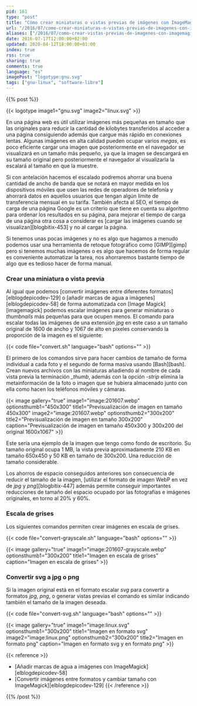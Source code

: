 ```yaml
---
pid: 161
type: "post"
title: "Cómo crear miniaturas o vistas previas de imágenes con ImageMagick"
url: "/2016/07/como-crear-miniaturas-o-vistas-previas-de-imagenes-con-imagemagick/"
aliases: ["/2016/07/como-crear-vistas-previas-de-imagenes-con-imagemagick/"]
date: 2016-07-17T12:00:00+02:00
updated: 2020-04-12T18:00:00+01:00
index: true
rss: true
sharing: true
comments: true
language: "es"
imagePost: "logotype:gnu.svg"
tags: ["gnu-linux", "software-libre"]
---
```


{{% post %}}

{{< logotype image1="gnu.svg" image2="linux.svg" >}}

En una página web es útil utilizar imágenes más pequeñas en tamaño que las originales para reducir la cantidad de kilobytes transferidos al acceder a una página consiguiendo además que cargue más rápido en conexiones lentas. Algunas imágenes en alta calidad pueden ocupar varios _megas_, es poco eficiente cargar una imagen que posteriormente en el navegador se visualizará en un tamaño más pequeño, ya que la imagen se descargará en su tamaño original pero posteriormente el navegador al visualizarla la escalará al tamaño en que la muestre.

Si con antelación hacemos el escalado podremos ahorrar una buena cantidad de ancho de banda que se notará en mayor medida en los dispositivos móviles que usen las redes de operadores de telefonía y ahorrará datos en aquellos usuarios que tengan algún límite de transferencia mensual en su tarifa. También afecta al SEO, el tiempo de carga de una página Google es un criterio que tiene en cuenta su algoritmo para ordenar los resultados en su página, para mejorar el tiempo de carga de una página otra cosa a considerar es [cargar las imágenes cuando se visualizan][blogbitix-453] y no al cargar la página.

Si tenemos unas pocas imágenes y no es algo que hagamos a menudo podemos usar una herramienta de retoque fotográfico como [GIMP][gimp] pero si tenemos muchas imágenes o es algo que hacemos de forma regular es conveniente automatizar la tarea, nos ahorraremos bastante tiempo de algo que es tedioso hacer de forma manual.

### Crear una miniatura o vista previa

Al igual que podemos [convertir imágenes entre diferentes formatos][elblogdepicodev-129] o [añadir marcas de agua a imágenes][elblogdepicodev-58] de forma automatizada con [Image Magick][imagemagick] podemos escalar imágenes para generar miniaturas o _thumbnails_ más pequeñas para que ocupen menos. El comando para escalar todas las imágenes de una extensión _jpg_ en este caso a un tamaño original de 1600 de ancho y 1067 de alto en pixeles conservando la proporción de la imagen es el siguiente:

{{< code file="convert.sh" language="bash" options="" >}}

El primero de los comandos sirve para hacer cambios de tamaño de forma individual a cada foto y el segundo de forma masiva usando [Bash][bash]. Crean nuevos archivos con las miniaturas añadiendo al nombre de cada vista previa la terminación _\_thumb_, además con la opción _-strip_ elimina la metainformación de la foto o imagen que se hubiera almacenado junto con ella como hacen los teléfonos móviles y cámaras.

{{< image
    gallery="true"
    image1="image:201607.webp" optionsthumb1="450x300" title1="Previsualización de imagen en tamaño 450x300"
    image2="image:201607.webp" optionsthumb2="300x200" title2="Previsualización de imagen en tamaño 300x200"
    caption="Previsualización de imagen en tamaño 450x300 y 300x200 del original 1600x1067" >}}

Este sería una ejemplo de la imagen que tengo como fondo de escritorio. Su tamaño original ocupa 1 MB, la vista previa aproximadamente 210 KB en tamaño 650x450 y 50 KB en tamaño de 300x200. Una reducción de tamaño considerable.

Los ahorros de espacio conseguidos anteriores son consecuencia de reducir el tamaño de la imagen, [utilizar el formato de imagen WebP en vez de _jpg_ y _png_][blogbitix-447] además permite conseguir importantes reducciones de tamaño del espacio ocupado por las fotografías e imágenes originales, en torno al 20% y 60%.

### Escala de grises

Los siguientes comandos permiten crear imágenes en escala de grises.

{{< code file="convert-grayscale.sh" language="bash" options="" >}}

{{< image
    gallery="true"
    image1="image:201607-grayscale.webp" optionsthumb1="300x200" title1="Imagen en escala de grises"
    caption="Imagen en escala de grises" >}}

### Convertir svg a jpg o png

Si la imagen original está en el formato escalar _svg_ para convertir a formatos _jpg_, _png_, o generar vistas previas el comando es similar indicando también el tamaño de la imagen deseada.

{{< code file="convert-svg.sh" language="bash" options="" >}}

{{< image
    gallery="true"
    image1="image:linux.svg" optionsthumb1="300x200" title1="Imagen en formato svg"
    image2="image:linux.png" optionsthumb2="300x200" title2="Imagen en formato png"
    caption="Imagen en formato svg y en formato png" >}}

{{< reference >}}
* [Añadir marcas de agua a imágenes con ImageMagick][elblogdepicodev-58]
* [Convertir imágenes entre formatos y cambiar tamaño con ImageMagick][elblogdepicodev-129]
{{< /reference >}}

{{% /post %}}
